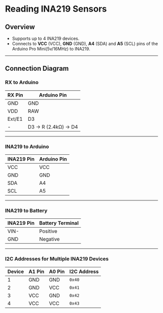 # Reading INA219 Sensors

## Overview
- Supports up to 4 INA219 devices.
- Connects to **VCC** (VCC), **GND** (GND), **A4** (SDA) and **A5** (SCL) pins of the Arduino Pro Mini(5v/16MHz) to INA219.

---

## Connection Diagram

### **RX to Arduino**
| RX Pin   | Arduino Pin         |
|----------|---------------------|
| GND      | GND                 |
| VDD      | RAW                 |
| Ext/E1   | D3                  |
| -        | D3 → R (2.4kΩ) → D4 |

---

### **INA219 to Arduino**
| INA219 Pin | Arduino Pin |
|------------|-------------|
| VCC        | VCC         |
| GND        | GND         |
| SDA        | A4          |
| SCL        | A5          |

---

### **INA219 to Battery**
| INA219 Pin | Battery Terminal |
|------------|------------------|
| VIN-       | Positive         |
| GND       | Negative         |

---

### **I2C Addresses for Multiple INA219 Devices**
| Device | A1 Pin | A0 Pin | I2C Address |
|--------|--------|--------|-------------|
| 1      | GND    | GND    | `0x40`      |
| 2      | GND    | VCC    | `0x41`      |
| 3      | VCC    | GND    | `0x42`      |
| 4      | VCC    | VCC    | `0x43`      |
